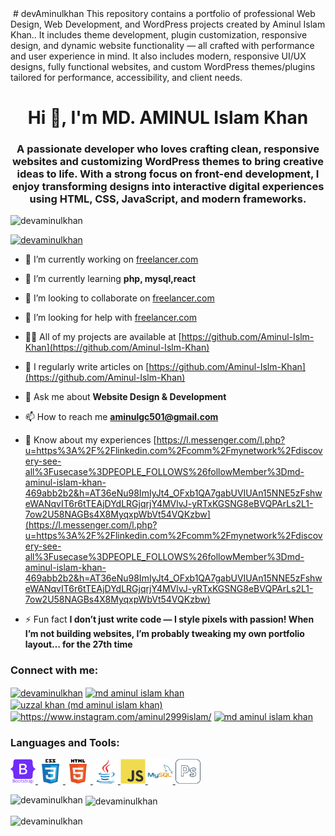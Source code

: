 <img src="https://media.licdn.com/dms/image/v2/D4D16AQGwOs6BeW_LEg/profile-displaybackgroundimage-shrink_350_1400/B4DZhim9ARHAAY-/0/1754001036584?e=1756944000&v=beta&t=F4hVvDn8Getb7tPn96cILK5IwsC5OFRTG3lyUWPL6Oc" class="logo-img" alt="">
# devAminulkhan
This repository contains a portfolio of professional Web Design, Web Development, and WordPress projects created by Aminul Islam Khan.. It includes theme development, plugin customization, responsive design, and dynamic website functionality — all crafted with performance and user experience in mind. It also includes modern, responsive UI/UX designs, fully functional websites, and custom WordPress themes/plugins tailored for performance, accessibility, and client needs.
<h1 align="center">Hi 👋, I'm MD. AMINUL Islam Khan</h1>
<h3 align="center">A passionate developer who loves crafting clean, responsive websites and customizing WordPress themes to bring creative ideas to life. With a strong focus on front-end development, I enjoy transforming designs into interactive digital experiences using HTML, CSS, JavaScript, and modern frameworks.</h3>

<p align="left"> <img src="https://komarev.com/ghpvc/?username=devaminulkhan&label=Profile%20views&color=0e75b6&style=flat" alt="devaminulkhan" /> </p>

<p align="left"> <a href="https://github.com/ryo-ma/github-profile-trophy"><img src="https://github-profile-trophy.vercel.app/?username=devaminulkhan" alt="devaminulkhan" /></a> </p>

- 🔭 I’m currently working on [freelancer.com](https://www.freelancer.com/u/devAminulkhan)

- 🌱 I’m currently learning **php, mysql,react**

- 👯 I’m looking to collaborate on [freelancer.com](https://www.freelancer.com/u/devAminulkhan)

- 🤝 I’m looking for help with [freelancer.com](https://www.freelancer.com/u/devAminulkhan)

- 👨‍💻 All of my projects are available at [https://github.com/Aminul-Islm-Khan](https://github.com/Aminul-Islm-Khan)

- 📝 I regularly write articles on [https://github.com/Aminul-Islm-Khan](https://github.com/Aminul-Islm-Khan)

- 💬 Ask me about **Website Design & Development**

- 📫 How to reach me **aminulgc501@gmail.com**

- 📄 Know about my experiences [https://l.messenger.com/l.php?u=https%3A%2F%2Flinkedin.com%2Fcomm%2Fmynetwork%2Fdiscovery-see-all%3Fusecase%3DPEOPLE_FOLLOWS%26followMember%3Dmd-aminul-islam-khan-469abb2b2&h=AT36eNu98ImIyJt4_OFxb1QA7gabUVIUAn15NNE5zFshweWANqvIT6r6tTEAjDYdLRGjqrjY4MVlvJ-yRTxKGSNG8eBVQPArLs2L1-7ow2U58NAGBs4X8MyqxpWbVt54VQKzbw](https://l.messenger.com/l.php?u=https%3A%2F%2Flinkedin.com%2Fcomm%2Fmynetwork%2Fdiscovery-see-all%3Fusecase%3DPEOPLE_FOLLOWS%26followMember%3Dmd-aminul-islam-khan-469abb2b2&h=AT36eNu98ImIyJt4_OFxb1QA7gabUVIUAn15NNE5zFshweWANqvIT6r6tTEAjDYdLRGjqrjY4MVlvJ-yRTxKGSNG8eBVQPArLs2L1-7ow2U58NAGBs4X8MyqxpWbVt54VQKzbw)

- ⚡ Fun fact **I don’t just write code — I style pixels with passion! When I’m not building websites, I’m probably tweaking my own portfolio layout… for the 27th time**

<h3 align="left">Connect with me:</h3>
<p align="left">
<a href="https://dev.to/devaminulkhan" target="blank"><img align="center" src="https://raw.githubusercontent.com/rahuldkjain/github-profile-readme-generator/master/src/images/icons/Social/devto.svg" alt="devaminulkhan" height="30" width="40" /></a>
<a href="https://linkedin.com/in/md aminul islam khan" target="blank"><img align="center" src="https://raw.githubusercontent.com/rahuldkjain/github-profile-readme-generator/master/src/images/icons/Social/linked-in-alt.svg" alt="md aminul islam khan" height="30" width="40" /></a>
<a href="https://fb.com/uzzal khan (md aminul islam khan)" target="blank"><img align="center" src="https://raw.githubusercontent.com/rahuldkjain/github-profile-readme-generator/master/src/images/icons/Social/facebook.svg" alt="uzzal khan (md aminul islam khan)" height="30" width="40" /></a>
<a href="https://instagram.com/https://www.instagram.com/aminul2999islam/" target="blank"><img align="center" src="https://raw.githubusercontent.com/rahuldkjain/github-profile-readme-generator/master/src/images/icons/Social/instagram.svg" alt="https://www.instagram.com/aminul2999islam/" height="30" width="40" /></a>
<a href="https://www.youtube.com/c/md aminul islam khan" target="blank"><img align="center" src="https://raw.githubusercontent.com/rahuldkjain/github-profile-readme-generator/master/src/images/icons/Social/youtube.svg" alt="md aminul islam khan" height="30" width="40" /></a>
</p>

<h3 align="left">Languages and Tools:</h3>
<p align="left"> <a href="https://getbootstrap.com" target="_blank" rel="noreferrer"> <img src="https://raw.githubusercontent.com/devicons/devicon/master/icons/bootstrap/bootstrap-plain-wordmark.svg" alt="bootstrap" width="40" height="40"/> </a> <a href="https://www.w3schools.com/css/" target="_blank" rel="noreferrer"> <img src="https://raw.githubusercontent.com/devicons/devicon/master/icons/css3/css3-original-wordmark.svg" alt="css3" width="40" height="40"/> </a> <a href="https://www.w3.org/html/" target="_blank" rel="noreferrer"> <img src="https://raw.githubusercontent.com/devicons/devicon/master/icons/html5/html5-original-wordmark.svg" alt="html5" width="40" height="40"/> </a> <a href="https://www.java.com" target="_blank" rel="noreferrer"> <img src="https://raw.githubusercontent.com/devicons/devicon/master/icons/java/java-original.svg" alt="java" width="40" height="40"/> </a> <a href="https://developer.mozilla.org/en-US/docs/Web/JavaScript" target="_blank" rel="noreferrer"> <img src="https://raw.githubusercontent.com/devicons/devicon/master/icons/javascript/javascript-original.svg" alt="javascript" width="40" height="40"/> </a> <a href="https://www.mysql.com/" target="_blank" rel="noreferrer"> <img src="https://raw.githubusercontent.com/devicons/devicon/master/icons/mysql/mysql-original-wordmark.svg" alt="mysql" width="40" height="40"/> </a> <a href="https://www.photoshop.com/en" target="_blank" rel="noreferrer"> <img src="https://raw.githubusercontent.com/devicons/devicon/master/icons/photoshop/photoshop-line.svg" alt="photoshop" width="40" height="40"/> </a> </p>

<p><img align="left" src="https://github-readme-stats.vercel.app/api/top-langs?username=devaminulkhan&show_icons=true&locale=en&layout=compact" alt="devaminulkhan" /></p>

<p>&nbsp;<img align="center" src="https://github-readme-stats.vercel.app/api?username=devaminulkhan&show_icons=true&locale=en" alt="devaminulkhan" /></p>

<p><img align="center" src="https://github-readme-streak-stats.herokuapp.com/?user=devaminulkhan&" alt="devaminulkhan" /></p>
